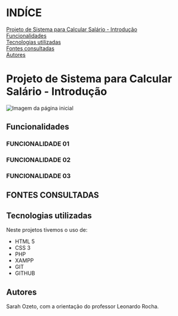 # INDÍCE
[Projeto de Sistema para Calcular Salário - Introdução](#projeto-de-sistema-para-calcular-sal%C3%A1rio---introdu%C3%A7%C3%A3o)<br>
[Funcionalidades](#funcionalidades)  
[Tecnologias utilizadas](#tecnologias-utilizadas)  
[Fontes consultadas](#fontes-consultadas)  
[Autores](#autores)  


# Projeto de Sistema para Calcular Salário - Introdução

![Imagem da página inicial]()

## Funcionalidades

### FUNCIONALIDADE 01

### FUNCIONALIDADE 02

### FUNCIONALIDADE 03

## FONTES CONSULTADAS

## Tecnologias utilizadas
Neste projetos tivemos o uso de:
* HTML 5 
* CSS 3
* PHP
* XAMPP
* GIT 
* GITHUB

## Autores

Sarah Ozeto, com a orientação do professor Leonardo Rocha.
